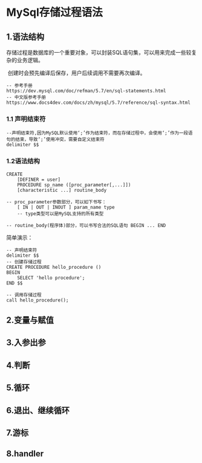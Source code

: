 # MySql存储过程语法

## 1.语法结构 

​    存储过程是数据库的一个重要对象，可以封装SQL语句集，可以用来完成一些较复杂的业务逻辑。  

​    创建时会预先编译后保存，用户后续调用不需要再次编译。

```mssql
-- 参考手册
https://dev.mysql.com/doc/refman/5.7/en/sql-statements.html
-- 中文版参考手册
https://www.docs4dev.com/docs/zh/mysql/5.7/reference/sql-syntax.html
```



### 1.1 声明结束符

```mssql
--声明结束符,因为MySQL默认使用‘;’作为结束符，而在存储过程中，会使用‘;’作为一段语句的结束，导致‘;’使用冲突，需要自定义结束符
delimiter $$ 
```

### 1.2语法结构

```mysql
CREATE
    [DEFINER = user]
	PROCEDURE sp_name ([proc_parameter[,...]])
    [characteristic ...] routine_body
    
-- proc_parameter参数部分，可以如下书写：
	[ IN | OUT | INOUT ] param_name type
	-- type类型可以是MySQL支持的所有类型
	
-- routine_body(程序体)部分，可以书写合法的SQL语句 BEGIN ... END
```

简单演示：

```mysql
-- 声明结束符
delimiter $$
-- 创建存储过程
CREATE PROCEDURE hello_procedure ()
BEGIN
	SELECT 'hello procedure';
END $$

-- 调用存储过程
call hello_procedure();
```



## 2.变量与赋值



## 3.入参出参

## 4.判断

## 5.循环

## 6.退出、继续循环

## 7.游标

## 8.handler